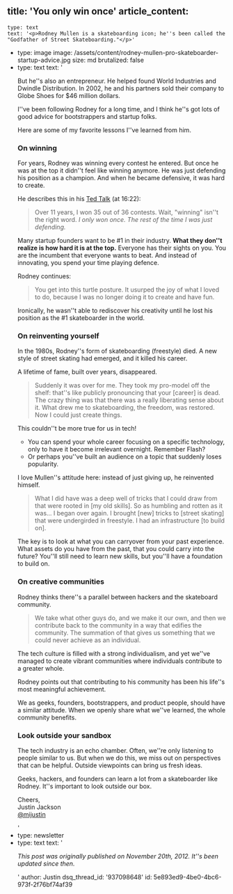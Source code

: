 title: 'You only win once'
article_content:
  -
    type: text
    text: '<p>Rodney Mullen is a skateboarding icon; he''s been called the "Godfather of Street Skateboarding."</p>'
  -
    type: image
    image: /assets/content/rodney-mullen-pro-skateboarder-startup-advice.jpg
    size: md
    brutalized: false
  -
    type: text
    text: '<p>But he''s also an entrepreneur. He helped found World Industries and Dwindle Distribution. In 2002, he and his partners sold their company to Globe Shoes for $46 million dollars.</p><p>I''ve been following Rodney for a long time, and I think he''s got lots of good advice for bootstrappers and startup folks.</p><p>Here are some of my favorite lessons I''ve learned from him.</p><h3>On winning</h3><p>For years, Rodney was winning every contest he entered. But once he was at the top it didn''t feel like winning anymore. He was just defending his position as a champion. And when he became defensive, it was hard to create.</p><p>He describes this in his <a href="https://www.youtube.com/watch?v=gwjlDBjNzXk&amp;feature=youtu.be">Ted Talk</a>&nbsp;(at 16:22):</p><blockquote><p>Over 11 years, I won 35 out of 36 contests. Wait, "winning" isn''t the right word.&nbsp;<i>I only won once. The rest of the time I was just defending.</i></p></blockquote><p>Many startup founders want to be #1 in their industry. <strong>What they don''t realize is how hard it is at the top.</strong>&nbsp;Everyone has their sights on you. You are the incumbent that everyone wants to beat. And instead of innovating, you spend your time playing defence.<br></p><p>Rodney continues:</p><blockquote><p>You get into this turtle posture. It usurped the joy of what I loved to do, because I was no longer doing it to create and have fun.</p></blockquote><p>Ironically, he wasn''t able to rediscover his creativity until he lost his position as the #1 skateboarder in the world.<br></p><h3>On reinventing yourself</h3><p>In the 1980s, Rodney''s form of skateboarding (freestyle) died. A new style of street skating had emerged, and it killed his career.</p><p>A lifetime of fame, built over years, disappeared.&nbsp;</p><blockquote><p>Suddenly it was over for me. They took my pro-model off the shelf: that''s like publicly pronouncing that your [career] is dead. The crazy thing was that there was a really liberating sense about it. What drew me to skateboarding, the freedom, was restored. Now I could just create things.</p></blockquote><p>This couldn''t be more true for us in tech!</p><ul><li>You can spend your whole career focusing on a specific technology, only to have it become irrelevant overnight. Remember Flash?</li><li>Or perhaps you''ve built an audience on a topic that suddenly loses popularity.</li></ul><p>I love Mullen''s attitude here: instead of just giving up, he reinvented himself.</p><blockquote><p>What I did have was a deep well of tricks that I could draw from that were rooted in [my old skills]. So as humbling and rotten as it was… I began over again. I brought [new] tricks to [street skating] that were undergirded in freestyle. I had an infrastructure [to build on].</p></blockquote><p>The key is to look at what you can carryover from your past experience. What assets do you have from the past, that you could carry into the future? You''ll still need to learn new skills, but you''ll have a foundation to build on.</p><h3>On creative communities</h3><p>Rodney thinks there''s a parallel between hackers and the skateboard community.</p><blockquote><p>We take what other guys do, and we make it our own, and then we contribute back to the community in a way that edifies the community. The summation of that gives us something that we could never achieve as an individual.</p></blockquote><p>The tech culture is filled with a strong individualism, and yet we''ve managed to create vibrant communities where individuals contribute to a greater whole.&nbsp;</p><p>Rodney points out that contributing to his community has been his life''s most meaningful achievement.</p><p>We as geeks, founders, bootstrappers, and product people, should have a similar attitude. When we openly share what we''ve learned, the whole community benefits.</p><h3>Look outside your sandbox</h3><p>The tech industry is an echo chamber. Often, we''re only listening to people similar to us. But when we do this, we miss out on perspectives that can be helpful. Outside viewpoints can bring us fresh ideas.</p><p>Geeks, hackers, and founders can learn a lot from a skateboarder like Rodney. It''s important to look outside our box.</p><p>Cheers,<br>Justin Jackson<br><a href="https://twitter.com/mijustin">@mijustin</a></p>'
  -
    type: newsletter
  -
    type: text
    text: '<p><i>This post was originally published on November 20th, 2012. It''s been updated since then.</i></p>'
author: Justin
dsq_thread_id: '937098648'
id: 5e893ed9-4be0-4bc6-973f-2f76bf74af39
